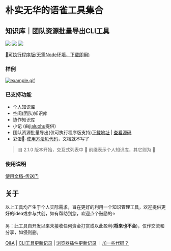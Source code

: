 # 朴实无华的语雀工具集合

## 知识库｜团队资源批量导出CLI工具

![](https://badgen.net/npm/dm/yuque-tools)
![](https://badgen.net/npm/v/yuque-tools)
![](https://badgen.net/npm/node/next)

[🎉可执行程序版(无需Node环境，下载即用)](https://github.com/vannvan/rust-explore/releases)  

### 样例

[![example.gif](https://www.z4a.net/images/2023/05/01/example.gif)](https://www.z4a.net/image/VmUHiO)

### 已支持功能

- 个人知识库
- 空间(团队)知识库
- 协作知识库
- 小记 (由[jialuohu](https://github.com/jialuohu)提供)
- 团队资源批量导出(仅可执行程序版支持)[下载地址](https://github.com/vannvan/rust-explore/releases) |
[查看源码](https://github.com/vannvan/rust-explore/tree/main/yuque-tools)
- 彩蛋🥚-[使用方法见代码](https://github.com/vannvan/yuque-tools/blob/main/packages/yuque-tools-cli/src/command/down.ts#L20)，文档就不写了

> 自 2.1.0 版本开始，交互式列表中 👤 前缀表示个人知识库，其它则为 👥

### 使用说明

[使用文档-传送门](https://github.com/vannvan/yuque-tools/blob/main/packages/yuque-tools-cli/README.md#使用方式)

## 关于

以上工具均产生于个人实际需求，旨在更好的利用一个知识管理工具，欢迎提供更好的idea或参与共创，如有帮助到您，欢迎点个鼓励的⭐️  

另：此工具自开发以来未接收任何资金打赏或以此盈利(**将来也不会**)，仅作交流和分享，如侵则删。

[Q&A](https://github.com/vannvan/yuque-tools/issues/15) | [CLI工具更新记录](https://github.com/vannvan/yuque-tools/blob/main/packages/yuque-tools-cli/CHANGELOG.md) | [浏览器插件更新记录](https://github.com/vannvan/yuque-tools/blob/main/packages/yuque-tools-chrome-extension/CHANGELOG.md)
｜[加一些代码？](CONTRIBUTING.md)
